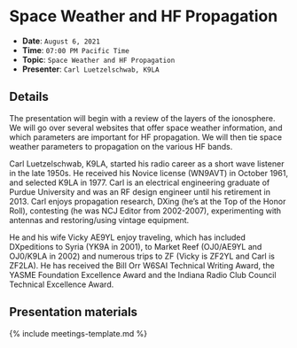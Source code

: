 # Space Weather and HF Propagation

* **Date**: `August 6, 2021`
* **Time**: `07:00 PM Pacific Time`
* **Topic**: `Space Weather and HF Propagation`
* **Presenter**: `Carl Luetzelschwab, K9LA`

## Details

The presentation will begin with a review of the layers of the ionosphere.  We will go over several websites that offer space weather information, and which parameters are important for HF propagation. We will then tie space weather parameters to propagation on the various HF bands.

Carl Luetzelschwab, K9LA, started his radio career as a short wave listener in the late 1950s. He received his Novice license (WN9AVT) in October 1961, and selected K9LA in 1977. Carl is an electrical engineering graduate of Purdue University and was an RF design engineer until his retirement in 2013. Carl enjoys propagation research, DXing (he’s at the Top of the Honor Roll), contesting (he was NCJ Editor from 2002-2007), experimenting with antennas and restoring/using vintage equipment.

He and his wife Vicky AE9YL enjoy traveling, which has included DXpeditions to Syria (YK9A in 2001), to Market Reef (OJ0/AE9YL and OJ0/K9LA in 2002) and numerous trips to ZF (Vicky is ZF2YL and Carl is ZF2LA). He has received the Bill Orr W6SAI Technical Writing Award, the YASME Foundation Excellence Award and the Indiana Radio Club Council Technical Excellence Award.

## Presentation materials

{% include meetings-template.md %}

